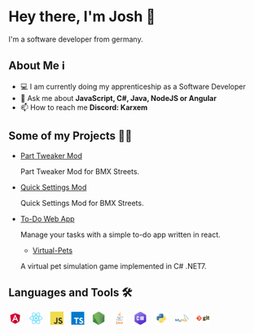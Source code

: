 # Hey there, I'm Josh 👋
I'm a software developer from germany.

## About Me ℹ️
- 💻 I am currently doing my apprenticeship as a Software Developer
- 💬 Ask me about **JavaScript, C#, Java, NodeJS or Angular**
- 📫 How to reach me **Discord: Karxem**

## Some of my Projects 👨‍💻

* [Part Tweaker Mod](https://github.com/Karxem/part-tweaker-streets)

  Part Tweaker Mod for BMX Streets.

* [Quick Settings Mod](https://github.com/Karxem/quikc-settings-streets)

  Quick Settings Mod for BMX Streets.

* [To-Do Web App](https://github.com/Karxem/todo-app)

  Manage your tasks with a simple to-do app written in react.

  * [Virtual-Pets](https://github.com/Karxem/virtual-pets)

  A virtual pet simulation game implemented in C# .NET7.

## Languages and Tools 🛠️
<img alt="Angular" align="left" width="26px" style="margin-right:15px" src="https://raw.githubusercontent.com/github/explore/80688e429a7d4ef2fca1e82350fe8e3517d3494d/topics/angular/angular.png" />
<img alt="React" align="left" width="26px" style="margin-right:15px" src="https://raw.githubusercontent.com/devicons/devicon/master/icons/react/react-original.svg" />
<img alt="JavaScript" align="left" width="26px" style="margin-right:15px" src="https://raw.githubusercontent.com/github/explore/80688e429a7d4ef2fca1e82350fe8e3517d3494d/topics/javascript/javascript.png" />
<img alt="TypeScript" align="left" width="26px" style="margin-right:15px" src="https://raw.githubusercontent.com/devicons/devicon/master/icons/typescript/typescript-original.svg" />
<img alt="Node.js" align="left" width="26px" style="margin-right:15px" src="https://raw.githubusercontent.com/github/explore/80688e429a7d4ef2fca1e82350fe8e3517d3494d/topics/nodejs/nodejs.png" />
<img alt="Java" align="left" width="26px" style="margin-right:15px" src="https://raw.githubusercontent.com/github/explore/5b3600551e122a3277c2c5368af2ad5725ffa9a1/topics/java/java.png" />
<img alt="Csharp" align="left" width="26px" style="margin-right:15px" src="https://raw.githubusercontent.com/github/explore/5b3600551e122a3277c2c5368af2ad5725ffa9a1/topics/csharp/csharp.png" />
<img alt="Python" align="left" width="26px" style="margin-right:15px" src="https://raw.githubusercontent.com/github/explore/80688e429a7d4ef2fca1e82350fe8e3517d3494d/topics/python/python.png" />
<img alt="MySQL" align="left" width="26px" style="margin-right:15px" src="https://raw.githubusercontent.com/devicons/devicon/master/icons/mysql/mysql-original-wordmark.svg" />
<img alt="Git" align="left" width="26px" style="margin-right:15px" src="https://raw.githubusercontent.com/github/explore/80688e429a7d4ef2fca1e82350fe8e3517d3494d/topics/git/git.png" />
